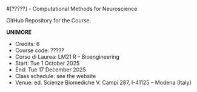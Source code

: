 #[?????] - Computational Methods for Neuroscience

GitHub Repository for the Course.

**UNIMORE**
- Credits:          6
- Course code:      ?????
- Corso di Laurea:  LM21 R - Bioengineering
- Start:            Tue 1 October 2025
- End:              Tue 17 December 2025
- Class schedule:   see the website
- Venue:            ed. Scienze Biomediche V. Campi 287, I-41125 – Modena (Italy)


